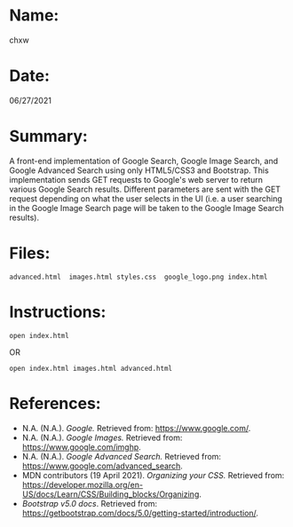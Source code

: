 # Name:
chxw

# Date:
06/27/2021

# Summary:
A front-end implementation of Google Search, Google Image Search, and Google Advanced Search using only HTML5/CSS3 and Bootstrap. This implementation sends GET requests to Google's web server to return various Google Search results. Different parameters are sent with the GET request depending on what the user selects in the UI (i.e. a user searching in the Google Image Search page will be taken to the Google Image Search results).

# Files:
`advanced.html	images.html	styles.css	google_logo.png	index.html`

# Instructions:
`open index.html`

OR

`open index.html images.html advanced.html`

# References:
- N.A. (N.A.). *Google.* Retrieved from: https://www.google.com/.
- N.A. (N.A.). *Google Images.* Retrieved from: https://www.google.com/imghp.
- N.A. (N.A.). *Google Advanced Search.* Retrieved from: https://www.google.com/advanced_search.
- MDN contributors (19 April 2021). *Organizing your CSS.* Retrieved from: https://developer.mozilla.org/en-US/docs/Learn/CSS/Building_blocks/Organizing.
- *Bootstrap v5.0 docs*. Retrieved from: https://getbootstrap.com/docs/5.0/getting-started/introduction/.